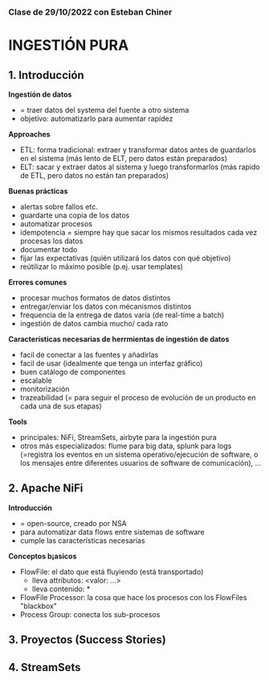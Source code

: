 ### Clase de 29/10/2022 con Esteban Chiner
# INGESTIÓN PURA

## 1. Introducción
**Ingestión de datos**
- = traer datos del systema del fuente a otro sistema 
- objetivo: automatizarlo para aumentar rapídez

**Approaches**
- ETL: forma tradicional: extraer y transformar datos antes de guardarlos en el sistema (más lento de ELT, pero datos están preparados)
- ELT: sacar y extraer datos al sistema y luego transformarlos (más rapido de ETL, pero datos no están tan preparados)

**Buenas prácticas**
- alertas sobre fallos etc.
- guardarte una copia de los datos 
- automatizar procesos
- idempotencia = siempre hay que sacar los mismos resultados cada vez procesas los datos
- documentar todo
- fijar las expectativas (quién utilizará los datos con qué objetivo)
- reútilizar lo máximo posible (p.ej. usar templates)

**Errores comunes**
- procesar muchos formatos de datos distintos
- entregar/enviar los datos con mécanismos distintos
- frequencia de la entrega de datos varía (de real-time a batch)
- ingestión de datos cambia mucho/ cada rato

**Características necesarias de herrmientas de ingestión de datos**
- facil de conectar a las fuentes y añadirlas
- facil de usar (idealmente que tenga un interfaz gráfico)
- buen catálogo de componentes
- escalable
- monitorización
- trazeabilidad (= para seguir el proceso de evolución de un producto en cada una de sus etapas)

**Tools**
- principales: NiFi, StreamSets, airbyte para la ingestión pura
- otros más especializados: flume para big data, splunk para logs (=registra los eventos en un sistema operativo/ejecución de software, o los mensajes entre diferentes usuarios de software de comunicación), ...

## 2. Apache NiFi
**Introducción**
- = open-source, creado por NSA
- para automatizar data flows entre sistemas de software
- cumple las características necesarias

**Conceptos b¡asicos**
- FlowFile: el dato que está fluyiendo (está transportado)
    - lleva attributos: <valor: ...>
    - lleva contenido: *
- FlowFile Processor: la cosa que hace los procesos con los FlowFiles "blackbox"
- Process Group: conecta los sub-procesos



## 3. Proyectos (Success Stories)


## 4. StreamSets